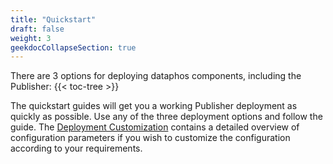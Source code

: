 ```yaml
---
title: "Quickstart"
draft: false
weight: 3
geekdocCollapseSection: true
---
```


There are 3 options for deploying dataphos components, including the Publisher:
{{< toc-tree >}}

The quickstart guides will get you a working Publisher deployment as quickly as possible. Use any of the three deployment options and follow the guide.
The [Deployment Customization](/publisher/configuration) contains a detailed overview of configuration parameters if you wish to customize the configuration according to your requirements.
